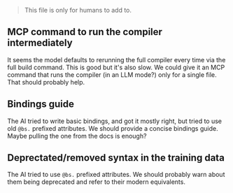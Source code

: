 > This file is only for humans to add to.

## MCP command to run the compiler intermediately

It seems the model defaults to rerunning the full compiler every time via the full build command. This is good but it's also slow. We could give it an MCP command that runs the compiler (in an LLM mode?) only for a single file. That should probably help.

## Bindings guide

The AI tried to write basic bindings, and got it mostly right, but tried to use old `@bs.` prefixed attributes. We should provide a concise bindings guide. Maybe pulling the one from the docs is enough?

## Deprectated/removed syntax in the training data

The AI tried to use `@bs.` prefixed attributes. We should probably warn about them being deprecated and refer to their modern equivalents.

